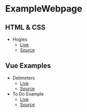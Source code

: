 # ExampleWebpage

## HTML & CSS

- Hogies
  - [Live](https://rawgit.com/baxter-cs/ExampleWebpage/master/index.html)
  - [Source](/index.html)

## Vue Examples

- Delimeters
  - [Live](https://rawgit.com/baxter-cs/ExampleWebpage/master/vue_index.html)
  - [Source](/vue_index.html)
- To Do Example
  - [Live](https://rawgit.com/baxter-cs/ExampleWebpage/master/vue_todo_example.html)
  - [Source](/vue_todo_example.html)

